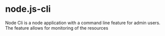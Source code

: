 # node.js-cli
Node Cli is a node application with a command line feature for admin users. The feature allows for monitoring of the resources 
